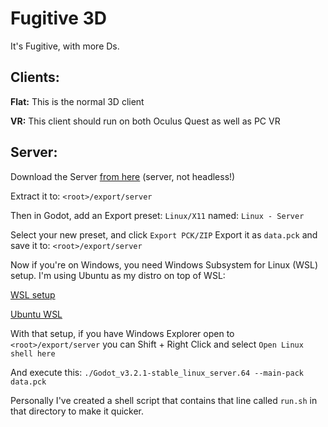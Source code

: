 # Fugitive 3D
It's Fugitive, with more Ds.

## Clients:
**Flat:** This is the normal 3D client

**VR:** This client should run on both Oculus Quest as well as PC VR

## Server:
Download the Server [from here](https://godotengine.org/download/server)
(server, not headless!)

Extract it to: `<root>/export/server` 

Then in Godot, add an Export preset:
`Linux/X11` named: `Linux - Server`

Select your new preset, and click `Export PCK/ZIP`
Export it as `data.pck` and save it to: `<root>/export/server`

Now if you're on Windows, you need Windows Subsystem for Linux (WSL) setup. I'm using Ubuntu as my distro on top of WSL:

[WSL setup](https://docs.microsoft.com/en-us/windows/wsl/install-win10)

[Ubuntu WSL](https://ubuntu.com/wsl)

With that setup, if you have Windows Explorer open to `<root>/export/server` you can Shift + Right Click and select `Open Linux shell here`

And execute this:
`./Godot_v3.2.1-stable_linux_server.64 --main-pack data.pck`

Personally I've created a shell script that contains that line called `run.sh` in that directory to make it quicker.